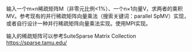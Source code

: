 输入一个m×n稀疏矩阵M（非零元比例<1%）、一个n×1向量V，求两者的乘积MV。参考现有的并行稀疏矩阵向量乘法（搜索关键词：parallel SpMV）实现，或者自行设计一种并行稀疏矩阵向量乘法实现。使用MPI实现。

输入的稀疏矩阵可以参考SuiteSparse Matrix Collection https://sparse.tamu.edu/

